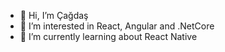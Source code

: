 - 👋 Hi, I’m Çağdaş
- 👀 I’m interested in React, Angular and .NetCore
- 🌱 I’m currently learning about React Native

<!---
cgdsrc/cgdsrc is a ✨ special ✨ repository because its `README.md` (this file) appears on your GitHub profile.
You can click the Preview link to take a look at your changes.
--->
